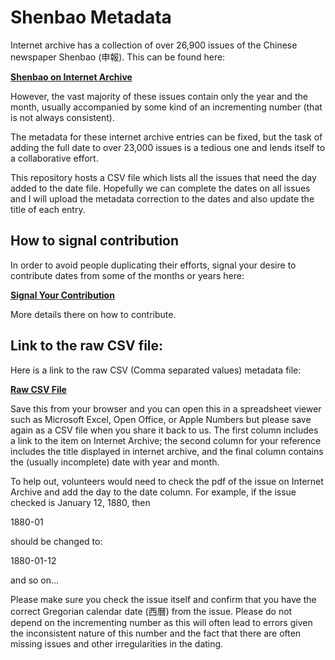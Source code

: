# Shenbao Metadata

Internet archive has a collection of over 26,900 issues of the Chinese newspaper Shenbao (申報). This can be found here:

**[Shenbao on Internet Archive](https://archive.org/search.php?query=title%3A(%E7%94%B3%E5%A0%B1)+AND+description%3A(Shun+Pao)&sort=-date)**

However, the vast majority of these issues contain only the year and the month, usually accompanied by some kind of an incrementing number (that is not always consistent).

The metadata for these internet archive entries can be fixed, but the task of adding the full date to over 23,000 issues is a tedious one and lends itself to a collaborative effort. 

This repository hosts a CSV file which lists all the issues that need the day added to the date file. Hopefully we can complete the dates on all issues and I will upload the metadata correction to the dates and also update the title of each entry.

## How to signal contribution

In order to avoid people duplicating their efforts, signal your desire to contribute dates from some of the months or years here:

**[Signal Your Contribution](https://github.com/ephialtes-t/shenbao-metadata/discussions/1)**

More details there on how to contribute.

## Link to the raw CSV file:

Here is a link to the raw CSV (Comma separated values) metadata file:

**[Raw CSV File](https://raw.githubusercontent.com/ephialtes-t/shenbao-metadata/main/metadata.csv)**

Save this from your browser and you can open this in a spreadsheet viewer such as Microsoft Excel, Open Office, or Apple Numbers but please save again as a CSV file when you share it back to us. The first column includes a link to the item on Internet Archive; the second column for your reference includes the title displayed in internet archive, and the final column contains the (usually incomplete) date with year and month.

To help out, volunteers would need to check the pdf of the issue on Internet Archive and add the day to the date column. For example, if the issue checked is January 12, 1880, then 

1880-01

should be changed to:

1880-01-12

and so on...

Please make sure you check the issue itself and confirm that you have the correct Gregorian calendar date (西曆) from the issue. Please do not depend on the incrementing number as this will often lead to errors given the inconsistent nature of this number and the fact that there are often missing issues and other irregularities in the dating.
